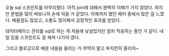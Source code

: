 오늘 sql 스프린트를 마무리했다. 아직 join에 대해서 완벽히 이해가 가지 않았다. 하지만 문법을 많이 써보니까 손에 익을 거 같았다. 이제까지 했던 페어 중에서 많은 걸 느꼈다. 배울점도 많았고, 소통도 많이해서 긍정적인 효과를 얻었다.

데이터베이스 관리를 sql로 하는 게 처음에 낯설었지만 점차 적응하는 중인 거 같다. 내일 있을 스프린트도 잘 헤쳐 나가야 겠다.

그리고 블로깅으로 배운 내용을 올리는 거 까먹지 말고 부지런히 올리자~

